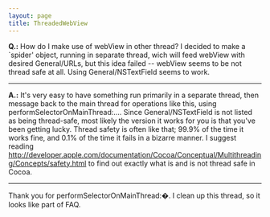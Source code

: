 ```yaml
---
layout: page
title: ThreadedWebView
---
```


**Q.:** How do I make use of webView in other thread?
I decided to make a `spider' object, running in separate thread, wich will feed webView with desired General/URLs, but this idea failed -- webView seems to be not thread safe at all. Using General/NSTextField seems to work.

----

**A.:** It's very easy to have something run primarily in a separate thread, then message back to the main thread for operations like this, using     performSelectorOnMainThread:.... Since General/NSTextField is not listed as being thread-safe, most likely the version it works for you is that you've been getting lucky. Thread safety is often like that; 99.9% of the time it works fine, and 0.1% of the time it fails in a bizarre manner. I suggest reading http://developer.apple.com/documentation/Cocoa/Conceptual/Multithreading/Concepts/safety.html to find out exactly what is and is not thread safe in Cocoa.

----

Thank you for     performSelectorOnMainThread:�. I clean up this thread, so it looks like part of FAQ.
